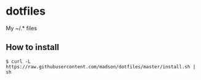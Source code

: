 dotfiles
========

My ~/.* files

## How to install

    $ curl -L https://raw.githubusercontent.com/madson/dotfiles/master/install.sh | sh

